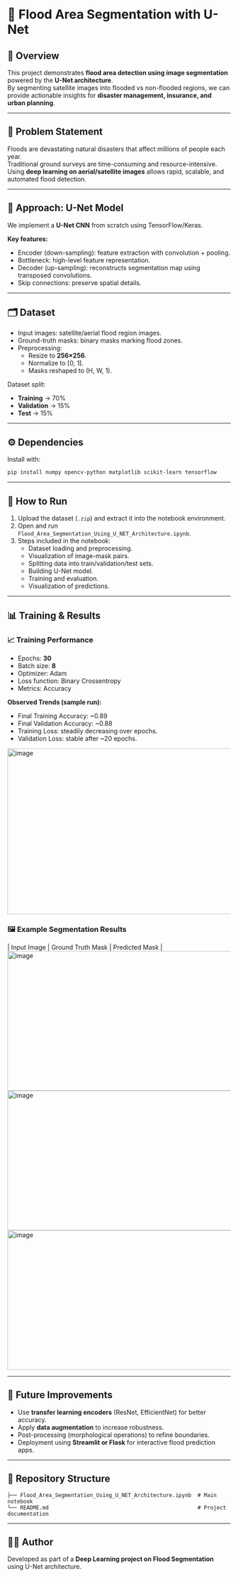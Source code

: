# 🌊 Flood Area Segmentation with U-Net

## 📌 Overview
This project demonstrates **flood area detection using image segmentation** powered by the **U-Net architecture**.  
By segmenting satellite images into flooded vs non-flooded regions, we can provide actionable insights for **disaster management, insurance, and urban planning**.

---

## 🎯 Problem Statement
Floods are devastating natural disasters that affect millions of people each year.  
Traditional ground surveys are time-consuming and resource-intensive. Using **deep learning on aerial/satellite images** allows rapid, scalable, and automated flood detection.

---

## 🧠 Approach: U-Net Model
We implement a **U-Net CNN** from scratch using TensorFlow/Keras.  

**Key features:**
- Encoder (down-sampling): feature extraction with convolution + pooling.  
- Bottleneck: high-level feature representation.  
- Decoder (up-sampling): reconstructs segmentation map using transposed convolutions.  
- Skip connections: preserve spatial details.  

---

## 🗂️ Dataset
- Input images: satellite/aerial flood region images.  
- Ground-truth masks: binary masks marking flood zones.  
- Preprocessing:
  - Resize to **256×256**.  
  - Normalize to [0, 1].  
  - Masks reshaped to (H, W, 1).  

Dataset split:  
- **Training** → 70%  
- **Validation** → 15%  
- **Test** → 15%  

---

## ⚙️ Dependencies
Install with:

```bash
pip install numpy opencv-python matplotlib scikit-learn tensorflow
```

---

## 🚀 How to Run
1. Upload the dataset (`.zip`) and extract it into the notebook environment.  
2. Open and run `Flood_Area_Segmentation_Using_U_NET_Architecture.ipynb`.  
3. Steps included in the notebook:
   - Dataset loading and preprocessing.  
   - Visualization of image-mask pairs.  
   - Splitting data into train/validation/test sets.  
   - Building U-Net model.  
   - Training and evaluation.  
   - Visualization of predictions.  

---

## 📊 Training & Results

### 📈 Training Performance
- Epochs: **30**  
- Batch size: **8**  
- Optimizer: Adam  
- Loss function: Binary Crossentropy  
- Metrics: Accuracy  

**Observed Trends (sample run):**
- Final Training Accuracy: ~0.89  
- Final Validation Accuracy: ~0.88  
- Training Loss: steadily decreasing over epochs.  
- Validation Loss: stable after ~20 epochs.  
<img width="993" height="374" alt="image" src="https://github.com/user-attachments/assets/c684a272-7fb2-49f7-bca6-96f988349931" />

### 🖼️ Example Segmentation Results
| Input Image | Ground Truth Mask | Predicted Mask |
<img width="950" height="315" alt="image" src="https://github.com/user-attachments/assets/37479ed3-cd57-4e9c-ba5d-ce36af6bc636" />
<img width="950" height="315" alt="image" src="https://github.com/user-attachments/assets/fff9c201-898d-4575-af2f-f61f433f101e" />
<img width="950" height="315" alt="image" src="https://github.com/user-attachments/assets/c272d73d-d7e7-4266-b813-6001020d2348" />

---

## 🔮 Future Improvements
- Use **transfer learning encoders** (ResNet, EfficientNet) for better accuracy.  
- Apply **data augmentation** to increase robustness.  
- Post-processing (morphological operations) to refine boundaries.  
- Deployment using **Streamlit or Flask** for interactive flood prediction apps.  

---

## 📂 Repository Structure
```
├── Flood_Area_Segmentation_Using_U_NET_Architecture.ipynb  # Main notebook
└── README.md                                               # Project documentation
```

---

## 👨‍💻 Author
Developed as part of a **Deep Learning project on Flood Segmentation** using U-Net architecture.  
